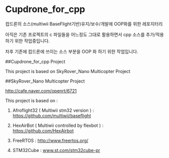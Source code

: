 # Cupdrone_for_cpp

컵드론의 소스(multiwii BaseFlight기반)유지/보수/개발에 OOP화를 위한 레포지터리

아직은 기존 프로젝트의 c 파일들을 어느정도 그대로 활용하면서 cpp 소스를 추가/적용 하기 위한 작업중입니다.

차후 기존에 컵드론에 쓰이는 소스 부분을 OOP 화 하기 위한 작업입니다.

##Cupdrone_for_cpp Project

This project is based on SkyRover_Nano Multicopter Project 

##SkyRover_Nano Multicopter Project

http://cafe.naver.com/openrt/6721


This project is based on :

1. Afroflight32 ( Multiwii stm32 version )
  : https://github.com/multiwii/baseflight

2. HexAirBot ( Multiwii controlled by flexbot )
  : https://github.com/HexAirbot

3. FreeRTOS
  : http://www.freertos.org/

4. STM32Cube
  : www.st.com/stm32cube-pr
